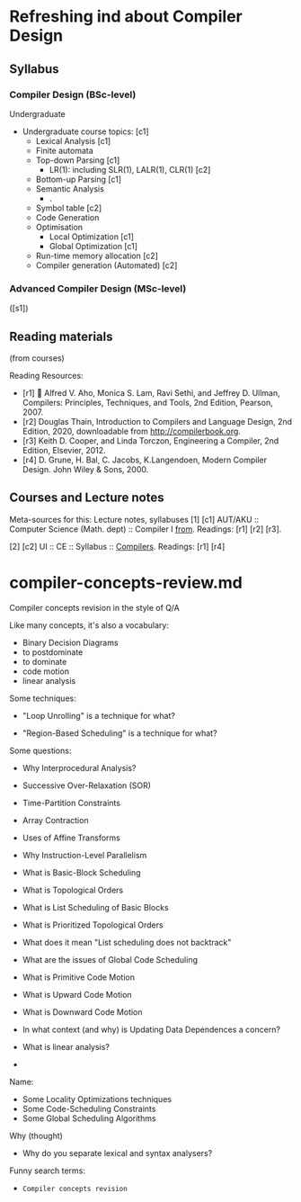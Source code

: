 # Refreshing ind about Compiler Design

## Syllabus
### Compiler Design (BSc-level)
Undergraduate

* Undergraduate course topics: [c1]
   * Lexical Analysis  [c1]
   * Finite automata
   * Top-down Parsing  [c1]
      * LR(1): including SLR(1), LALR(1), CLR(1)   [c2]
   * Bottom-up Parsing  [c1]
   * Semantic Analysis
      * .
   * Symbol table [c2]
   * Code Generation
   * Optimisation
      * Local Optimization  [c1]
      * Global Optimization  [c1]
   * Run-time memory allocation [c2]
   * Compiler generation (Automated) [c2]

### Advanced Compiler Design (MSc-level)



([s1])

## Reading materials
(from courses)

Reading Resources:
* [r1]  Alfred V. Aho, Monica S. Lam, Ravi Sethi, and Jeffrey D. Ullman, Compilers: Principles, Techniques, and Tools, 2nd Edition, Pearson, 2007.
* [r2] Douglas Thain, Introduction to Compilers and Language Design, 2nd Edition, 2020, downloadable from http://compilerbook.org.
* [r3] Keith D. Cooper, and Linda Torczon, Engineering a Compiler, 2nd Edition, Elsevier, 2012.
* [r4] D. Grune, H. Bal, C. Jacobs, K.Langendoen, Modern Compiler Design. John Wiley & Sons, 2000.



## Courses and Lecture notes
Meta-sources for this: Lecture notes, syllabuses
[1]  [c1] AUT/AKU :: Computer Science (Math. dept) :: Compiler I   [from](https://math.aut.ac.ir/files/math/files/Bsc/ComputerSciences/Program_in_English/Compiler.pdf).
Readings: [r1] [r2] [r3].

[2] [c2] UI :: CE :: Syllabus :: [Compilers](https://www.ui.ac.ir/Dorsapax/userfiles/Sub16/Syasatgozari%20Dorous/Engineer/Computer/BS_Computer.pdf).
Readings: [r1] [r4]


# compiler-concepts-review.md
Compiler concepts revision in the style of Q/A

Like many concepts, it's also a vocabulary:
* Binary Decision Diagrams
* to postdominate
* to dominate
* code motion
* linear analysis

Some techniques:
* "Loop Unrolling" is a technique for what?

* "Region-Based Scheduling" is a technique for what?

Some questions:
* Why Interprocedural Analysis?
* Successive Over-Relaxation (SOR)
* Time-Partition Constraints
* Array Contraction
* Uses of Affine Transforms
* Why Instruction-Level Parallelism
* What is Basic-Block Scheduling
* What is Topological Orders
* What is List Scheduling of Basic Blocks
* What is Prioritized Topological Orders
* What does it mean "List scheduling does not backtrack"
* What are the issues of Global Code Scheduling
* What is Primitive Code Motion
* What is Upward Code Motion
* What is Downward Code Motion
* In what context (and why) is Updating Data Dependences a concern?

* What is linear analysis?
* 
 
Name:
* Some Locality Optimizations techniques
* Some Code-Scheduling Constraints
* Some Global Scheduling Algorithms

Why (thought)
* Why do you separate lexical and syntax analysers?


Funny search terms:
* `Compiler concepts revision`
